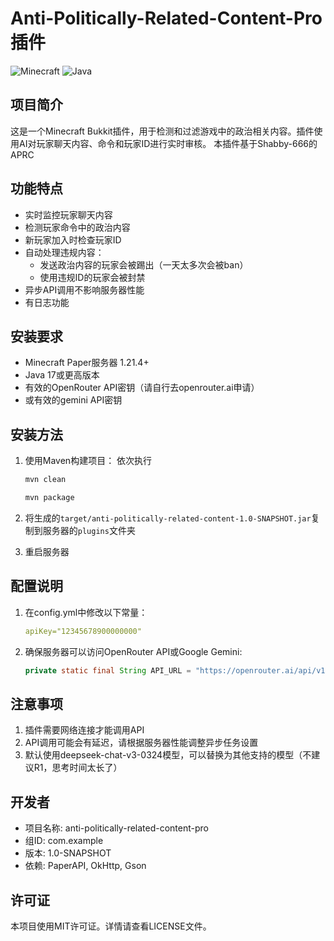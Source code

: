 # Anti-Politically-Related-Content-Pro 插件

![Minecraft](https://img.shields.io/badge/Minecraft-1.21.4-green) ![Java](https://img.shields.io/badge/Java-17-blue)

## 项目简介

这是一个Minecraft Bukkit插件，用于检测和过滤游戏中的政治相关内容。插件使用AI对玩家聊天内容、命令和玩家ID进行实时审核。
本插件基于Shabby-666的APRC

## 功能特点

- 实时监控玩家聊天内容
- 检测玩家命令中的政治内容
- 新玩家加入时检查玩家ID
- 自动处理违规内容：
  - 发送政治内容的玩家会被踢出（一天太多次会被ban）
  - 使用违规ID的玩家会被封禁
- 异步API调用不影响服务器性能
- 有日志功能

## 安装要求

- Minecraft Paper服务器 1.21.4+
- Java 17或更高版本
- 有效的OpenRouter API密钥（请自行去openrouter.ai申请）
- 或有效的gemini API密钥

## 安装方法

1. 使用Maven构建项目：
   依次执行
   ```bash
   mvn clean
   ```
   
   ```bash
   mvn package
   ```
2. 将生成的`target/anti-politically-related-content-1.0-SNAPSHOT.jar`复制到服务器的`plugins`文件夹
3. 重启服务器

## 配置说明

1. 在config.yml中修改以下常量：
   ```yml
   apiKey="12345678900000000"
   ```

2. 确保服务器可以访问OpenRouter API或Google Gemini:
   ```java
   private static final String API_URL = "https://openrouter.ai/api/v1/chat/completions";
   ```

## 注意事项

1. 插件需要网络连接才能调用API
2. API调用可能会有延迟，请根据服务器性能调整异步任务设置
3. 默认使用deepseek-chat-v3-0324模型，可以替换为其他支持的模型（不建议R1，思考时间太长了）

## 开发者

- 项目名称: anti-politically-related-content-pro
- 组ID: com.example
- 版本: 1.0-SNAPSHOT
- 依赖: PaperAPI, OkHttp, Gson

## 许可证

本项目使用MIT许可证。详情请查看LICENSE文件。
